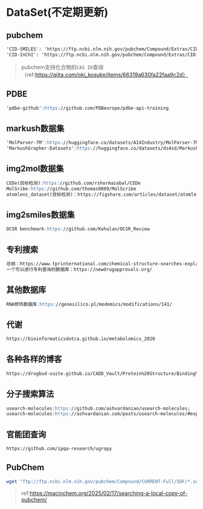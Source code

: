 # DataSet(不定期更新)
## pubchem
```md
'CID-SMILES': 'https://ftp.ncbi.nlm.nih.gov/pubchem/Compound/Extras/CID-SMILES.gz',
'CID-InChI': 'https://ftp.ncbi.nlm.nih.gov/pubchem/Compound/Extras/CID-InChI.gz'
```
> pubchem支持化合物的`CAS ID`查询（ref:https://qiita.com/oki_kosuke/items/66319a630fa22faa9c2d）

## PDBE
```md
'pdbe-github':https://github.com/PDBeurope/pdbe-api-training
```

## markush数据集
```md
'MolParser-7M':https://huggingface.co/datasets/AI4Industry/MolParser-7M?library=datasets
'MarkushGrapher-Datasets':https://huggingface.co/datasets/ds4sd/MarkushGrapher-Datasets
```

## img2mol数据集
```md
CEDe(目标检测):https://github.com/rshormazabal/CEDe
MolSribe:https://github.com/thomas0809/MolScribe
atomlenz_dataset(目标检测)：https://figshare.com/articles/dataset/atomlenz_dataset/24599172
```

## img2smiles数据集
```md
OCSR benchmark:https://github.com/Kohulan/OCSR_Review
```

## 专利搜索
```md
总纲：https://www.tprinternational.com/chemical-structure-searches-explained-types-tools-and-tips-for-getting-the-most-accurate-patent-search-results/
一个可以进行专利查询的数据库：https://newdrugapprovals.org/
```

## 其他数据库
```md
RNA修饰数据库:https://genesilico.pl/modomics/modifications/141/
```

## 代谢
```md
https://bioinformaticsdotca.github.io/metabolomics_2020
```

## 各种各样的博客
```md
https://drugbud-suite.github.io/CADD_Vault/Protein%20Structure/Binding%20Site%20Prediction/
```

## 分子搜索算法
```md
usearch-molecules:https://github.com/ashvardanian/usearch-molecules;
usearch-molecules:https://ashvardanian.com/posts/usearch-molecules/#exploring-different-molecule-fingerprints
```

## 官能团查询
```md
https://github.com/ipqa-research/ugropy
```

## PubChem
```bash
wget "ftp://ftp.ncbi.nlm.nih.gov/pubchem/Compound/CURRENT-Full/SDF/*.sdf.gz"
``` 
> ref:https://macinchem.org/2025/02/17/searching-a-local-copy-of-pubchem/
